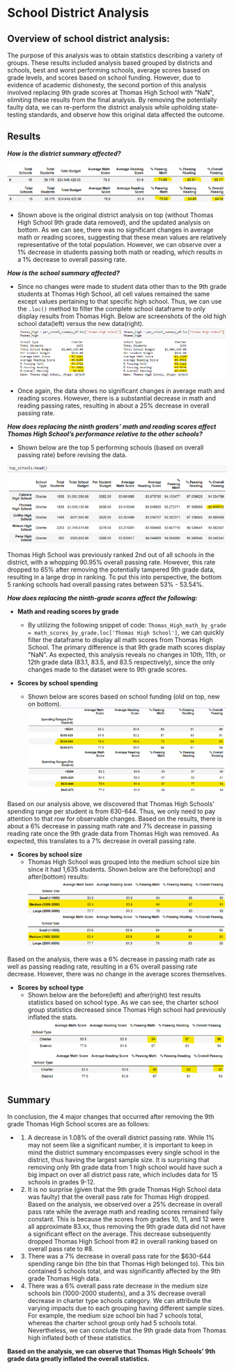 # School District Analysis
## Overview of school district analysis:
The purpose of this analysis was to obtain statistics describing a variety of groups. These results included analysis based grouped by districts and schools, best and worst performing schools, average scores based on grade levels, and scores based on school funding. However, due to evidence of academic dishonesty, the second portion of this analysis involved replacing 9th grade scores at Thomas High School with "NaN", elimiting these results from the final analysis. By removing the potentially faulty data, we can re-perform the district analysis while upholding state-testing standards, and observe how this original data affected the outcome.

## Results
***How is the district summary affected?***

![ScreenShots](/Resources/Resources/old_vs_new_district_analysis.png)
  - Shown above is the original district analysis on top (without Thomas High School 9th grade data removed), and the updated analysis on bottom. As we can see, there was no significant changes in average math or reading scores, suggesting that these mean values are relatively representative of the total population. However, we can observe over a 1% decrease in students passing both math or reading, which results in a 1% decrease to overall passing rate.   

***How is the school summary affected?***
  - Since no changes were made to student data other than to the 9th grade students at Thomas High School, all cell values remained the same except values pertaining to that specific high school. Thus, we can use the `.loc()` method to filter the complete school dataframe to only display results from Thomas High. Below are screenshots of the old high school data(left) versus the new data(right). 
![ScreenShots](/Resources/Resources/old_vs_new_Thomas_High.png)

  - Once again, the data shows no significant changes in average math and reading scores. However, there is a substantial decrease in math and reading passing rates, resulting in about a 25% decrease in overall passing rate.   

***How does replacing the ninth graders’ math and reading scores affect Thomas High School’s performance relative to the other schools?***
  - Shown below are the top 5 performing schools (based on overall passing rate) before revising the data.
  
![ScreenShots](/Resources/Resources/top_schools_old.png)  

Thomas High School was previously ranked 2nd out of all schools in the district, with a whopping 90.95% overall passing rate. However, this rate dropped to 65% after removing the potentially tampered 9th grade data, resulting in a large drop in ranking. To put this into perspective, the bottom 5 ranking schools had overall passing rates between 53% - 53.54%.  

***How does replacing the ninth-grade scores affect the following:***
  - **Math and reading scores by grade**
    - By utilizing the following snippet of code: `Thomas_High_math_by_grade = math_scores_by_grade.loc['Thomas High School']`, we can quickly filter the dataframe to display all math scores from Thomas High School. The primary difference is that 9th grade math scores display "NaN". As expected, this analysis reveals no changes in 10th, 11th, or 12th grade data (83.1, 83.5, and 83.5 respectively), since the only changes made to the dataset were to 9th grade scores.
 
  - **Scores by school spending**
    - Shown below are scores based on school funding (old on top, new on bottom).
    ![ScreenShots](/Resources/Resources/old_vs_new_scores_by_funding.png)

Based on our analysis above, we discovered that Thomas High Schools' spending range per student is from 630-644. Thus, we only need to pay attention to that row for observable changes. Based on the results, there is about a 6% decrease in passing math rate and 7% decrease in passing reading rate once the 9th grade data from Thomas High was removed. As expected, this translates to a 7% decrease in overall passing rate.
    
  - **Scores by school size**
    - Thomas High School was grouped into the medium school size bin since it had 1,635 students. Shown below are the before(top) and after(bottom) results:
    ![ScreenShots](/Resources/Resources/old_vs_new_scores_by_size.png)
    
Based on the analysis, there was a 6% decrease in passing math rate as well as passing reading rate, resulting in a 6% overall passing rate decrease. However, there was no change in the average scores themselves.
    
  - **Scores by school type**
    - Shown below are the before(left) and after(right) test results statistics based on school type. As we can see, the charter school group statistics decreased since Thomas High school had previously inflated the stats.
    ![ScreenShots](/Resources/Resources/old_vs_new_by_type.png)
    
    
## Summary
In conclusion, the 4 major changes that occurred after removing the 9th grade Thomas High School scores are as follows:
  - 1. A decrease in 1.08% of the overall district passing rate. While 1% may not seem like a significant number, it is important to keep in mind the district summary encompasses every single school in the district, thus having the largest sample size. It is surprising that removing only 9th grade data from 1 high school would have such a big impact on over all district pass rate, which includes data for 15 schools in grades 9-12.
  - 2. It is no surprise (given that the 9th grade Thomas High School data was faulty) that the overall pass rate for Thomas High dropped. Based on the analysis, we observed over a 25% decrease in overall pass rate while the average math and reading scores remained faily constant. This is because the scores from grades 10, 11, and 12 were all approximate 83.xx, thus removing the 9th grade data did not have a significant effect on the average. This decrease subsequently dropped Thomas High School from #2 in overall ranking based on overall pass rate to #8. 
  - 3. There was a 7% decrease in overall pass rate for the $630-644 spending range bin (the bin that Thomas High belonged to). This bin contained 5 schools total, and was significantly affected by the 9th grade Thomas High data.
  - 4. There was a 6% overall pass rate decrease in the medium size schools bin (1000-2000 students), and a 3% decrease overall decrease in charter type schools category. We can attribute the varying impacts due to each grouping having different sample sizes. For example, the medium size school bin had 7 schools total, whereas the charter school group only had 5 schools total. Nevertheless, we can conclude that the 9th grade data from Thomas high inflated both of these statistics.  

**Based on the analysis, we can observe that Thomas High Schools' 9th grade data greatly inflated the overall statistics.**
